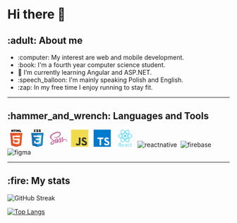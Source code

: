 <h1>Hi there 👋</h1>
<h2>:adult: About me</h2>
<ul>
  <li>:computer: My interest are web and mobile development.</li>
  <li>:book: I'm a fourth year computer science student.</li>
  <li>🌱 I’m currently learning Angular and ASP.NET.</li>
  <li>:speech_balloon: I'm mainly speaking Polish and English.</li>
  <li>:zap: In my free time I enjoy running to stay fit.</li>
</ul>

---

<h2>:hammer_and_wrench: Languages and Tools</h2>
<p align="left">
<img src="https://raw.githubusercontent.com/devicons/devicon/master/icons/html5/html5-original-wordmark.svg" alt="html5" width="40" height="40"/>&nbsp
<img src="https://raw.githubusercontent.com/devicons/devicon/master/icons/css3/css3-original-wordmark.svg" alt="css3" width="40" height="40"/>&nbsp
<img src="https://raw.githubusercontent.com/devicons/devicon/master/icons/sass/sass-original.svg" alt="sass" width="40" height="40"/>&nbsp
<img src="https://raw.githubusercontent.com/devicons/devicon/master/icons/javascript/javascript-original.svg" alt="javascript" width="40" height="40"/>&nbsp&nbsp
<img src="https://raw.githubusercontent.com/devicons/devicon/master/icons/typescript/typescript-original.svg" alt="typescript" width="40" height="40"/>&nbsp&nbsp
<img src="https://raw.githubusercontent.com/devicons/devicon/master/icons/react/react-original-wordmark.svg" alt="react" width="40" height="40"/>&nbsp
<img src="https://reactnative.dev/img/header_logo.svg" alt="reactnative" width="40" height="40"/>&nbsp
<img src="https://www.vectorlogo.zone/logos/firebase/firebase-icon.svg" alt="firebase" width="40" height="40"/>&nbsp
<img src="https://www.vectorlogo.zone/logos/figma/figma-icon.svg" alt="figma" width="40" height="40"/>&nbsp
</p>

---

<h2>:fire: My stats</h2>

![GitHub Streak](http://github-readme-streak-stats.herokuapp.com?user=wojciechkurzak&theme=dark&background=000000)

[![Top Langs](https://github-readme-stats.vercel.app/api/top-langs/?username=wojciechkurzak&layout=compact&theme=vision-friendly-dark)](https://github.com/anuraghazra/github-readme-stats)

<!--
**wojciechkurzak/wojciechkurzak** is a ✨ _special_ ✨ repository because its `README.md` (this file) appears on your GitHub profile.

Here are some ideas to get you started:

- 🔭 I’m currently working on ...
- 🌱 I’m currently learning ...
- 👯 I’m looking to collaborate on ...
- 🤔 I’m looking for help with ...
- 💬 Ask me about ...
- 📫 How to reach me: ...
- 😄 Pronouns: ...
- ⚡ Fun fact: ...
-->
